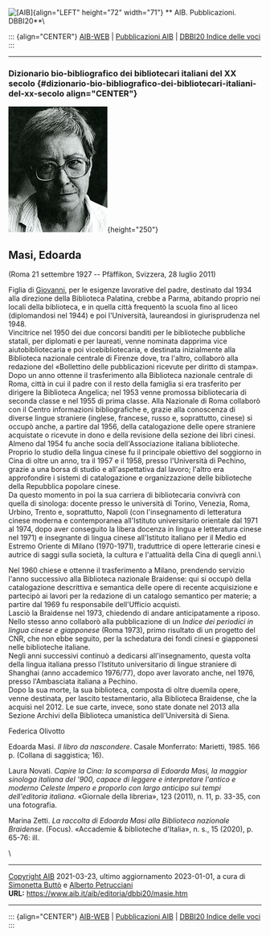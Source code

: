 ![\[AIB\]](/aib/wi/aibv72.gif){align="LEFT" height="72" width="71"}
** AIB. Pubblicazioni. DBBI20**\

::: {align="CENTER"}
[AIB-WEB](/) \| [Pubblicazioni AIB](/pubblicazioni/) \| [DBBI20 Indice
delle voci](dbbi20.htm)
:::

------------------------------------------------------------------------

### Dizionario bio-bibliografico dei bibliotecari italiani del XX secolo {#dizionario-bio-bibliografico-dei-bibliotecari-italiani-del-xx-secolo align="CENTER"}

![\[Ritratto\]](masie.jpg){height="250"}

## Masi, Edoarda

(Roma 21 settembre 1927 -- Pfäffikon, Svizzera, 28 luglio 2011)

Figlia di [Giovanni](masi.htm), per le esigenze lavorative del padre,
destinato dal 1934 alla direzione della Biblioteca Palatina, crebbe a
Parma, abitando proprio nei locali della biblioteca, e in quella città
frequentò la scuola fino al liceo (diplomandosi nel 1944) e poi
l\'Università, laureandosi in giurisprudenza nel 1948.\
Vincitrice nel 1950 dei due concorsi banditi per le biblioteche
pubbliche statali, per diplomati e per laureati, venne nominata dapprima
vice aiutobibliotecaria e poi vicebibliotecaria, e destinata
inizialmente alla Biblioteca nazionale centrale di Firenze dove, tra
l\'altro, collaborò alla redazione del «Bollettino delle pubblicazioni
ricevute per diritto di stampa». Dopo un anno ottenne il trasferimento
alla Biblioteca nazionale centrale di Roma, città in cui il padre con il
resto della famiglia si era trasferito per dirigere la Biblioteca
Angelica; nel 1953 venne promossa bibliotecaria di seconda classe e nel
1955 di prima classe. Alla Nazionale di Roma collaborò con il Centro
informazioni bibliografiche e, grazie alla conoscenza di diverse lingue
straniere (inglese, francese, russo e, soprattutto, cinese) si occupò
anche, a partire dal 1956, della catalogazione delle opere straniere
acquistate o ricevute in dono e della revisione della sezione dei libri
cinesi.\
Almeno dal 1954 fu anche socia dell\'Associazione italiana biblioteche.\
Proprio lo studio della lingua cinese fu il principale obiettivo del
soggiorno in Cina di oltre un anno, tra il 1957 e il 1958, presso
l\'Università di Pechino, grazie a una borsa di studio e
all\'aspettativa dal lavoro; l\'altro era approfondire i sistemi di
catalogazione e organizzazione delle biblioteche della Repubblica
popolare cinese.\
Da questo momento in poi la sua carriera di bibliotecaria convivrà con
quella di sinologa: docente presso le università di Torino, Venezia,
Roma, Urbino, Trento e, soprattutto, Napoli (con l\'insegnamento di
letteratura cinese moderna e contemporanea all\'Istituto universitario
orientale dal 1971 al 1974, dopo aver conseguito la libera docenza in
lingua e letteratura cinese nel 1971) e insegnante di lingua cinese
all\'Istituto italiano per il Medio ed Estremo Oriente di Milano
(1970-1971), traduttrice di opere letterarie cinesi e autrice di saggi
sulla società, la cultura e l\'attualità della Cina di quegli anni.\

Nel 1960 chiese e ottenne il trasferimento a Milano, prendendo servizio
l\'anno successivo alla Biblioteca nazionale Braidense: qui si occupò
della catalogazione descrittiva e semantica delle opere di recente
acquisizione e partecipò ai lavori per la redazione di un catalogo
semantico per materie; a partire dal 1969 fu responsabile dell\'Ufficio
acquisti.\
Lasciò la Braidense nel 1973, chiedendo di andare anticipatamente a
riposo. Nello stesso anno collaborò alla pubblicazione di un *Indice dei
periodici in lingua cinese e giapponese* (Roma 1973), primo risultato di
un progetto del CNR, che non ebbe seguito, per la schedatura dei fondi
cinesi e giapponesi nelle biblioteche italiane.\
Negli anni successivi continuò a dedicarsi all\'insegnamento, questa
volta della lingua italiana presso l\'Istituto universitario di lingue
straniere di Shanghai (anno accademico 1976/77), dopo aver lavorato
anche, nel 1976, presso l\'Ambasciata italiana a Pechino.\
Dopo la sua morte, la sua biblioteca, composta di oltre duemila opere,
venne destinata, per lascito testamentario, alla Biblioteca Braidense,
che la acquisì nel 2012. Le sue carte, invece, sono state donate nel
2013 alla Sezione Archivi della Biblioteca umanistica dell\'Università
di Siena.

Federica Olivotto

Edoarda Masi. *Il libro da nascondere*. Casale Monferrato: Marietti,
1985. 166 p. (Collana di saggistica; 16).

Laura Novati. *Capire la Cina: la scomparsa di Edoarda Masi, la maggior
sinologa italiana del \'900, capace di leggere e interpretare l\'antico
e moderno Celeste Impero e proporlo con largo anticipo sui tempi
dell\'editoria italiana*. «Giornale della libreria», 123 (2011), n. 11,
p. 33-35, con una fotografia.

Marina Zetti. *La raccolta di Edoarda Masi alla Biblioteca nazionale
Braidense*. (Focus). «Accademie & biblioteche d\'Italia», n. s., 15
(2020), p. 65-76: ill.

\

------------------------------------------------------------------------

[Copyright AIB](/su-questo-sito/dichiarazione-di-copyright-aib-web/)
2021-03-23, ultimo aggiornamento 2023-01-01, a cura di [Simonetta
Buttò](/aib/redazione3.htm) e [Alberto
Petrucciani](/su-questo-sito/redazione-aib-web/)\
**URL:** https://www.aib.it/aib/editoria/dbbi20/masie.htm

------------------------------------------------------------------------

::: {align="CENTER"}
[AIB-WEB](/) \| [Pubblicazioni AIB](/pubblicazioni/) \| [DBBI20 Indice
delle voci](dbbi20.htm)
:::
